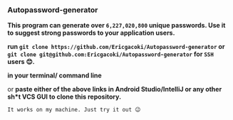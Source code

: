 ### Autopassword-generator
<b>This program can generate over `6,227,020,800` unique passwords. Use it to suggest strong passwords to your application users.</b>

<b>run `git clone https://github.com/Ericgacoki/Autopassword-generator`  or `git clone git@github.com:Ericgacoki/Autopassword-generator` for `SSH` users 😊.
  
  in your terminal/ command line</b> 
  
or <b>paste either of the above links in Android Studio/IntelliJ or any other sh*t VCS GUI to clone this repository.</b>

`It works on my machine. Just try it out 😉`
